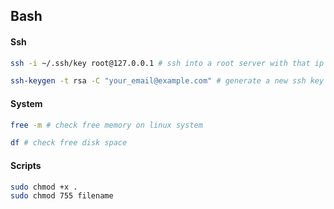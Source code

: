 ## Bash

#### Ssh
```bash
ssh -i ~/.ssh/key root@127.0.0.1 # ssh into a root server with that ip and that key
```

```bash
ssh-keygen -t rsa -C "your_email@example.com" # generate a new ssh key
```

#### System
```bash
free -m # check free memory on linux system
```

```bash
df # check free disk space
```

#### Scripts
```bash
sudo chmod +x .
sudo chmod 755 filename
```
